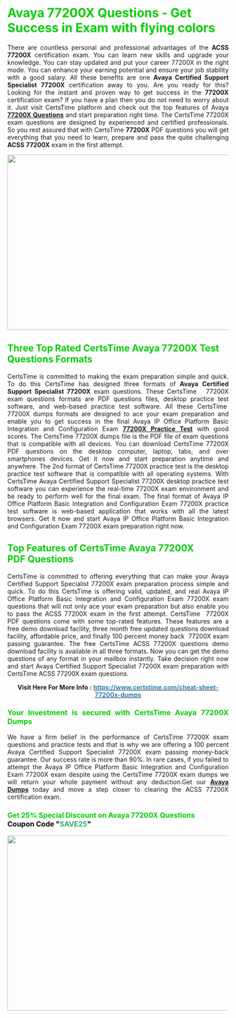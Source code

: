 <h1><span style="color:#00cc00;"><strong>Avaya 77200X Questions - Get Success in Exam with flying colors</strong></span></h1>

<p style="text-align: justify;">There are countless personal and professional advantages of the <strong>ACSS</strong> <strong>77200X</strong> certification exam. You can learn new skills and upgrade your knowledge. You can stay updated and put your career 77200X in the right mode. You can enhance your earning potential and ensure your job stability with a good salary. All these benefits are one <strong>Avaya Certified Support Specialist</strong> <strong>77200X</strong> certification away to you. Are you ready for this? Looking for the instant and proven way to get success in the <strong></strong> <strong>77200X</strong> certification exam? If you have a plan then you do not need to worry about it. Just visit CertsTime platform and check out the top features of Avaya <strong><a href="https://www.certstime.com/cheat-sheet-77200x-dumps">77200X Questions</a></strong> and start preparation right time. The CertsTime 77200X exam questions are designed by experienced and certified professionals. So you rest assured that with CertsTime <strong></strong> <strong>77200X</strong> PDF questions you will get everything that you need to learn, prepare and pass the quite challenging <strong>ACSS</strong> <strong>77200X</strong> exam in the first attempt.</p>

<p style="text-align: center;"><a href="https://www.certstime.com/cheat-sheet-77200x-dumps"><img alt="" src="https://i.imgur.com/wlGiNOk.jpg" style="width: 700px; height: 398px;" /></a></p>

<h2><span style="color:#00cc00;"><strong>Three Top Rated CertsTime Avaya 77200X Test Questions Formats</strong></span></h2>

<p style="text-align: justify;">CertsTime is committed to making the exam preparation simple and quick. To do this CertsTime has designed three formats of <strong>Avaya Certified Support Specialist 77200X</strong> exam questions. These CertsTime   77200X exam questions formats are PDF questions files, desktop practice test software, and web-based practice test software. All these CertsTime  77200X dumps formats are designed to ace your exam preparation and enable you to get success in the final Avaya IP Office Platform Basic Integration and Configuration Exam <strong><a href="https://www.certstime.com/cheat-sheet-77200x-dumps">77200X Practice Test</a></strong> with good scores. The CertsTime 77200X dumps file is the PDF file of exam questions that is compatible with all devices. You can download CertsTime 77200X PDF questions on the desktop computer, laptop, tabs, and over smartphones devices. Get it now and start preparation anytime and anywhere. The 2nd format of CertsTime 77200X practice test is the desktop practice test software that is compatible with all operating systems. With CertsTime Avaya Certified Support Specialist 77200X desktop practice test software you can experience the real-time 77200X exam environment and be ready to perform well for the final exam. The final format of Avaya IP Office Platform Basic Integration and Configuration Exam 77200X practice test software is web-based application that works with all the latest browsers. Get it now and start Avaya IP Office Platform Basic Integration and Configuration Exam 77200X exam preparation right now.</p>

<h2><span style="color:#00cc00;"><strong>Top Features of CertsTime Avaya 77200X PDF Questions</strong></span></h2>

<p style="text-align: justify;">CertsTime is committed to offering everything that can make your Avaya Certified Support Specialist 77200X exam preparation process simple and quick. To do this CertsTime is offering valid, updated, and real Avaya IP Office Platform Basic Integration and Configuration Exam 77200X exam questions that will not only ace your exam preparation but also enable you to pass the ACSS 77200X exam in the first attempt. CertsTime  77200X PDF questions come with some top-rated features. These features are a free demo download facility, three month free updated questions download facility, affordable price, and finally 100 percent money back  77200X exam passing guarantee. The free CertsTime ACSS 77200X questions demo download facility is available in all three formats. Now you can get the demo questions of any format in your mailbox instantly. Take decision right now and start Avaya Certified Support Specialist 77200X exam preparation with CertsTime ACSS 77200X exam questions.</p>

<p style="text-align: center;"><strong>Visit Here For More Info :</strong> <strong><a href="https://www.certstime.com/cheat-sheet-77200x-dumps"><span style="color:#2980b9;">https://www.certstime.com/cheat-sheet-77200x-dumps</span></a></strong></p>

<h3 style="text-align: justify;"><span style="color:#00cc00;"><strong>Your Investment is secured with CertsTime Avaya 77200X Dumps</strong></span></h3>

<p style="text-align: justify;">We have a firm belief in the performance of CertsTime 77200X exam questions and practice tests and that is why we are offering a 100 percent Avaya Certified Support Specialist 77200X exam passing money-back guarantee. Our success rate is more than 90%. In rare cases, if you failed to attempt the Avaya IP Office Platform Basic Integration and Configuration Exam 77200X exam despite using the CertsTime 77200X exam dumps we will return your whole payment without any deduction.Get our <strong><a href="https://www.certstime.com/cheat-sheet-avaya-dumps">Avaya Dumps</a></strong> today and move a step closer to clearing the ACSS 77200X certification exam.</p>

<h3 style="text-align: justify;"><strong><span style="font-size:16px;"><strong><span style="color:#00cc00;">Get 25% Special Discount on Avaya 77200X Questions</span></strong><br />
<strong><span style="color:#000000;">Coupon Code</span></strong> <strong><span style="color:#000000;">"</span><span style="color:#27ae60;">SAVE</span><font color="#27ae60">25</font><span style="color:#000000;">"</span></strong></span></strong></h3>

<p style="text-align: center;"><strong><a href="https://www.certstime.com/cheat-sheet-77200x-dumps"><img alt="" src="https://i.imgur.com/Gj1kXWu.jpg" style="width: 700px; height: 398px;" /></a></strong></p>
